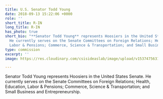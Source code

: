 ```yaml
---
title: U.S. Senator Todd Young
date: 2018-09-13 15:22:06 +0000
role: ''
short_title: R-IN
long_title: R-IN
has_photo: true
short_bio: "**Senator Todd Young** represents Hoosiers in the United States Senate.
  He currently serves on the Senate Committees on Foreign Relations; Health, Education,
  Labor & Pensions; Commerce, Science & Transportation; and Small Business and Entrepreneurship."
type: commission
excerpt: ''
image: https://res.cloudinary.com/csisideaslab/image/upload/v1537475631/health-commission/Young_Todd.jpg

---
```

Senator Todd Young represents Hoosiers in the United States Senate. He currently serves on the Senate Committees on Foreign Relations; Health, Education, Labor & Pensions; Commerce, Science & Transportation; and Small Business and Entrepreneurship.